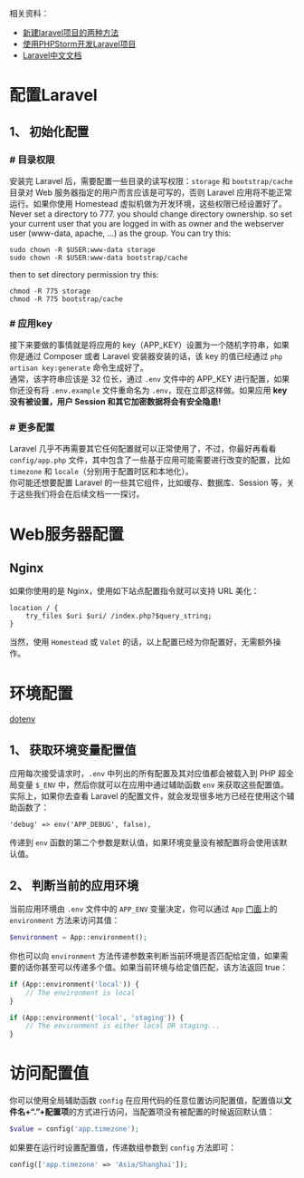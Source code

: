 相关资料：  

* [新建laravel项目的两种方法](https://www.jianshu.com/p/0941dcfc939a)  
* [使用PHPStorm开发Laravel项目](https://blog.csdn.net/han_cui/article/details/80420252)  
* [Laravel中文文档](https://learnku.com/docs/laravel/5.5/structure/1284#the-console-directory)  

# 配置Laravel
## 1、 初始化配置
### \# 目录权限
安装完 Laravel 后，需要配置一些目录的读写权限：`storage` 和 `bootstrap/cache` 目录对 Web 服务器指定的用户而言应该是可写的，否则 Laravel 应用将不能正常运行。如果你使用 Homestead 虚拟机做为开发环境，这些权限已经设置好了。  
Never set a directory to 777. you should change directory ownership. so set your current user that you are logged in with as owner and the webserver user (www-data, apache, ...) as the group. You can try this:  
```
sudo chown -R $USER:www-data storage
sudo chown -R $USER:www-data bootstrap/cache
```
then to set directory permission try this:  
```
chmod -R 775 storage
chmod -R 775 bootstrap/cache
```

### \# 应用key
接下来要做的事情就是将应用的 key（APP_KEY）设置为一个随机字符串，如果你是通过 Composer 或者 Laravel 安装器安装的话，该 key 的值已经通过 `php artisan key:generate` 命令生成好了。  
通常，该字符串应该是 32 位长，通过 `.env` 文件中的 APP_KEY 进行配置，如果你还没有将 `.env.example` 文件重命名为 `.env`，现在立即这样做。如果应用 **key 没有被设置，用户 Session 和其它加密数据将会有安全隐患!**  

### \# 更多配置
Laravel 几乎不再需要其它任何配置就可以正常使用了，不过，你最好再看看 `config/app.php` 文件，其中包含了一些基于应用可能需要进行改变的配置，比如 `timezone` 和 `locale`（分别用于配置时区和本地化）。  
你可能还想要配置 Laravel 的一些其它组件，比如缓存、数据库、Session 等，关于这些我们将会在后续文档一一探讨。  




# Web服务器配置
## Nginx
如果你使用的是 Nginx，使用如下站点配置指令就可以支持 URL 美化：  
```
location / {
    try_files $uri $uri/ /index.php?$query_string;
}
```
当然，使用 `Homestead` 或 `Valet` 的话，以上配置已经为你配置好，无需额外操作。  




# 环境配置
[dotenv](https://github.com/vlucas/phpdotenv)  
## 1、 获取环境变量配置值
应用每次接受请求时，`.env` 中列出的所有配置及其对应值都会被载入到 PHP 超全局变量 `$_ENV` 中，然后你就可以在应用中通过辅助函数 `env` 来获取这些配置值。实际上，如果你去查看 Laravel 的配置文件，就会发现很多地方已经在使用这个辅助函数了：  
```
'debug' => env('APP_DEBUG', false),
```
传递到 `env` 函数的第二个参数是默认值，如果环境变量没有被配置将会使用该默认值。  

## 2、 判断当前的应用环境
当前应用环境由 `.env` 文件中的 `APP_ENV` 变量决定，你可以通过 `App` [门面](https://laravelacademy.org/post/8616.html)上的 `environment` 方法来访问其值：  
```php
$environment = App::environment();
```
你也可以向 `environment` 方法传递参数来判断当前环境是否匹配给定值，如果需要的话你甚至可以传递多个值。如果当前环境与给定值匹配，该方法返回 true：  
```php
if (App::environment('local')) {
    // The environment is local
}

if (App::environment('local', 'staging')) {
    // The environment is either local OR staging...
}
```




# 访问配置值
你可以使用全局辅助函数 `config` 在应用代码的任意位置访问配置值，配置值以**文件名+“.”+配置项**的方式进行访问，当配置项没有被配置的时候返回默认值：  
```php
$value = config('app.timezone');
```
如果要在运行时设置配置值，传递数组参数到 `config` 方法即可：  
```php
config(['app.timezone' => 'Asia/Shanghai']);
```
